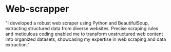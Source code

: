 # Web-scrapper
"I developed a robust web scraper using Python and BeautifulSoup, extracting structured data from diverse websites. Precise scraping rules and meticulous coding enabled me to transform unstructured web content into organized datasets, showcasing my expertise in web scraping and data extraction."
